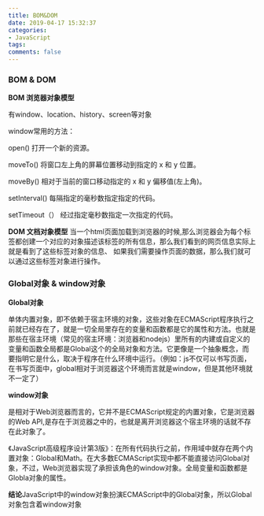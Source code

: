 ```yaml
---
title: BOM&DOM
date: 2019-04-17 15:32:37
categories:
- JavaScript
tags:
comments: false
---
```


### BOM & DOM
**BOM 浏览器对象模型**

有window、location、history、screen等对象

window常用的方法：

open()   打开一个新的资源。

moveTo() 将窗口左上角的屏幕位置移动到指定的 x 和 y 位置。

moveBy()  相对于当前的窗口移动指定的 x 和 y 偏移值(左上角)。

setInterval()  每隔指定的毫秒数指定指定的代码。

setTimeout（） 经过指定毫秒数指定一次指定的代码。 

**DOM 文档对象模型** 当一个html页面加载到浏览器的时候,那么浏览器会为每个标签都创建一个对应的对象描述该标签的所有信息，那么我们看到的网页信息实际上就是看到了这些标签对象的信息、 如果我们需要操作页面的数据，那么我们就可以通过这些标签对象进行操作。

### Global对象 &  window对象
**Global对象**

单体内置对象，即不依赖于宿主环境的对象，这些对象在ECMAScript程序执行之前就已经存在了，就是一切全局里存在的变量和函数都是它的属性和方法。也就是那些在宿主环境（常见的宿主环境：浏览器和nodejs）里所有的内建或自定义的变量和函数全局都是Global这个的全局对象和方法。它更像是一个抽象概念，而要指明它是什么，取决于程序在什么环境中运行。（例如：js不仅可以书写页面，在书写页面中，global相对于浏览器这个环境而言就是window，但是其他环境就不一定了）

**window对象**

是相对于Web浏览器而言的，它并不是ECMAScript规定的内置对象，它是浏览器的Web API,是存在于浏览器之中的，也就是离开浏览器这个宿主环境的话就不存在此对象了。

《JavaScript高级程序设计第3版》：在所有代码执行之前，作用域中就存在两个内置对象：Global和Math。在大多数ECMAScript实现中都不能直接访问Global对象，不过，Web浏览器实现了承担该角色的window对象。全局变量和函数都是Globla对象的属性。



**结论**JavaScript中的window对象扮演ECMAScript中的Global对象，所以Global对象包含着window对象